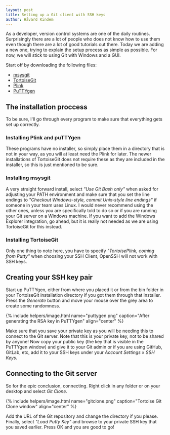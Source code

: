 ```yaml
---
layout: post
title: Setting up a Git client with SSH keys
author: Håvard Kindem
---
```

<p>As a developer, version control systems are one of the daily routines. Surprisingly there are a lot of people who does not know how to use them even though there are a lot of good tutorials out there. Today we are adding a new one, trying to explain the setup process as simple as possible. For now, we will stick to using Git with Windows and a GUI.</p>
<p>Start off by downloading the following files:</p>

* <a title="msysgit" href="https://code.google.com/p/msysgit/downloads/list" target="_blank">msysgit</a>
* <a title="TortoiseGit" href="https://code.google.com/p/tortoisegit/downloads/list" target="_blank">TortoiseGit</a>
* <a title="plink" href="https://www.chiark.greenend.org.uk/~sgtatham/putty/download.html" target="_blank">Plink</a>
* <a title="puttygen.exe" href="https://www.chiark.greenend.org.uk/~sgtatham/putty/download.html" target="_blank">PuTTYgen</a>

<h2>The installation proccess</h2>
<p>To be sure, I'll go through every program to make sure that everything gets set up correctly.</p>

<h3>Installing Plink and puTTYgen</h3>
<p>These programs have no installer, so simply place them in a directory that is not in your way, as you will at least need the Plink for later. The newer installations of TortoiseGit does not require these as they are included in the installer, so this is just mentioned to be sure.</p>

<h3>Installing msysgit</h3>
<p>A very straight forward install, select<em> "Use Git Bash only"</em> when asked for adjusting your PATH environment and make sure that you set the line endings to <em>"Checkout Windows-style, commit Unix-style line endings" </em>if someone in your team uses Linux. I would never recommend using the other ones, unless you are specifically told to do so or if you are running your Git server on a Windows machine. If you want to add the Windows Explorer integration, go ahead, but it is really not needed as we are using TortoiseGit for this instead.</p>
<!--more-->

<h3>Installing TortoiseGit</h3>
<p>Only one thing to note here, you have to specify <em>"TortoisePlink, coming from Putty"</em> when choosing your SSH Client, OpenSSH will not work with SSH keys.</p>

<h2>Creating your SSH key pair</h2>
<p>Start up PuTTYgen, either from where you placed it or from the bin folder in your TortoiseGit installation directory if you got them through that installer. Press the <em>Generate</em> button and move your mouse over the grey area to create some randomness.</p>

{% include helpers/image.html name="puttygen.png" caption="After generating the RSA key in PuTTYgen" align="center" %}

<p>Make sure that you save your private key as you will be needing this to connect to the Git server. Note that this is your private key, not to be shared by anyone! Now copy your public key (the key that is visible in the PuTTYgen window) and give it to your Git admin or if you are using GitHub, GitLab, etc, add it to your SSH keys under your <em>Account Settings</em> » <em>SSH Keys.</em></p>

<h2>Connecting to the Git server</h2>
<p>So for the epic conclusion, connecting. Right click in any folder or on your desktop and select <em>Git Clone</em>.</p>

{% include helpers/image.html name="gitclone.png" caption="Tortoise Git Clone window" align="center" %}

<p>Add the URL of the Git repository and change the directory if you please. Finally, select <em>"Load Putty Key"</em> and browse to your private SSH key that you saved earlier. Press OK and you are good to go!</p>
